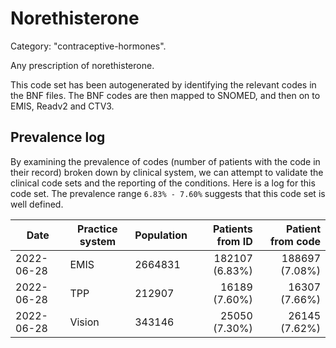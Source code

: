 # Norethisterone

Category: "contraceptive-hormones".

Any prescription of norethisterone.

This code set has been autogenerated by identifying the relevant codes in the BNF files. The BNF codes are then mapped to SNOMED, and then on to EMIS, Readv2 and CTV3.

## Prevalence log

By examining the prevalence of codes (number of patients with the code in their record) broken down by clinical system, we can attempt to validate the clinical code sets and the reporting of the conditions. Here is a log for this code set. The prevalence range `6.83% - 7.60%` suggests that this code set is well defined.

| Date       | Practice system | Population | Patients from ID | Patient from code |
| ---------- | --------------- | ---------- | ---------------: | ----------------: |
| 2022-06-28 | EMIS            | 2664831    |   182107 (6.83%) |    188697 (7.08%) |
| 2022-06-28 | TPP             | 212907     |    16189 (7.60%) |     16307 (7.66%) |
| 2022-06-28 | Vision          | 343146     |    25050 (7.30%) |     26145 (7.62%) |
